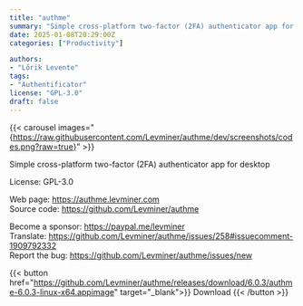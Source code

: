 ```yaml
---
title: "authme"
summary: "Simple cross-platform two-factor (2FA) authenticator app for desktop."
date: 2025-01-08T20:29:00Z
categories: ["Productivity"]

authors:
- "Lőrik Levente"
tags:
- "Authentificator"
license: "GPL-3.0"
draft: false
---
```


{{< carousel images="{https://raw.githubusercontent.com/Levminer/authme/dev/screenshots/codes.png?raw=true}" >}}

Simple cross-platform two-factor (2FA) authenticator app for desktop

License: GPL-3.0

Web page: <https://authme.levminer.com>  
Source code: <https://github.com/Levminer/authme>

Become a sponsor: <https://paypal.me/levminer>  
Translate: <https://github.com/Levminer/authme/issues/258#issuecomment-1909792332>  
Report the bug: <https://github.com/Levminer/authme/issues/new>    

{{< button href="https://github.com/Levminer/authme/releases/download/6.0.3/authme-6.0.3-linux-x64.appimage" target="_blank">}}
Download
{{< /button >}}